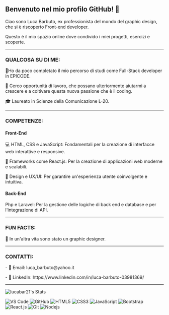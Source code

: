 <div><h2>Benvenuto nel mio profilo GitHub! 👋</h2>
  
<p>Ciao sono Luca Barbuto, ex professionista del mondo del graphic design, che si è riscoperto Front-end developer.</p>
<p>Questo è il mio spazio online dove condivido i miei progetti, esercizi e scoperte.</p>
<hr>
<h3>QUALCOSA SU DI ME:</h3>
<p> 🌱Ho da poco completato il mio percorso di studi come Full-Stack developer in EPICODE.</p>
<p> 💼 Cerco opportunità di lavoro, che possano ulteriormente aiutarmi a crescere e a coltivare questa nuova passione che è il coding.</p>
<p> 🎓 Laureato in Scienze della Comunicazione L-20.</p>
<hr>
<h3>COMPETENZE:</h3>
<h4>Front-End</h4>
<p> 💻 HTML, CSS e JavaScript: Fondamentali per la creazione di interfacce web interattive e responsive.</p>
<p> 🚀 Frameworks come React.js: Per la creazione di applicazioni web moderne e scalabili.</p>
<p> 🎨 Design e UX/UI: Per garantire un'esperienza utente coinvolgente e intuitiva.</p>
<h4>Back-End</h4>
<p>  Php e Laravel: Per la gestione delle logiche di back end e database e per l'integrazione di API.</p>
<hr>
<h3>FUN FACTS:</h3>
<p> 🎨 In un'altra vita sono stato un graphic designer.</p>
<hr>
<h3>CONTATTI:</h3>
<p>- 📧 Email: luca_barbuto@yahoo.it</p>
<p>- 💼 LinkedIn: https://www.linkedin.com/in/luca-barbuto-03981369/</p>
<hr>

![lucabar21's Stats](https://github-readme-stats.vercel.app/api?username=lucabar21&theme=react&show_icons=true&hide_border=false&count_private=false)


</div>
<div>
  <img src="https://camo.githubusercontent.com/dae3c010f51320fdd641a8569f715acb02ba1e4f882ea816b904625e62a1d03c/68747470733a2f2f696d672e736869656c64732e696f2f62616467652f2d5653436f64652d2532333030374143433f7374796c653d666c61742d737175617265266c6f676f3d76697375616c2d73747564696f2d636f6465" alt="VS Code" data-canonical-src="https://img.shields.io/badge/-VSCode-%23007ACC?style=flat-square&amp;logo=visual-studio-code" style="max-width: 100%;">
    <img src="https://camo.githubusercontent.com/ef6cf50bf9b90b26f298f3619057eb8b436363088459478449a6335fa8fe2184/68747470733a2f2f696d672e736869656c64732e696f2f62616467652f2d4769744875622d3138313731373f7374796c653d666c61742d737175617265266c6f676f3d676974687562" alt="GitHub" data-canonical-src="https://img.shields.io/badge/-GitHub-181717?style=flat-square&amp;logo=github" style="max-width: 100%;">
  <img src="https://camo.githubusercontent.com/6010a85175edf5787bba645d2bdad7ec26f41aafce3f5a59569352de55deed74/68747470733a2f2f696d672e736869656c64732e696f2f62616467652f2d48544d4c352d4533344632363f7374796c653d666c61742d737175617265266c6f676f3d68746d6c35266c6f676f436f6c6f723d7768697465" alt="HTML5" data-canonical-src="https://img.shields.io/badge/-HTML5-E34F26?style=flat-square&amp;logo=html5&amp;logoColor=white" style="max-width: 100%;">
  <img src="https://camo.githubusercontent.com/1cce2dc4bb406a5019322c3f123da088d108b8ee7cb3a7d7918c9893d6d828f3/68747470733a2f2f696d672e736869656c64732e696f2f62616467652f2d435353332d3135373242363f7374796c653d666c61742d737175617265266c6f676f3d63737333" alt="CSS3" data-canonical-src="https://img.shields.io/badge/-CSS3-1572B6?style=flat-square&amp;logo=css3" style="max-width: 100%;">
 <img src="https://camo.githubusercontent.com/7b54e1c71111f811613cf960de1d7de8491a96c62f12b67c5b04afe102143636/68747470733a2f2f696d672e736869656c64732e696f2f62616467652f2d4a6176615363726970742d2532334637444631433f7374796c653d666c61742d737175617265266c6f676f3d6a617661736372697074266c6f676f436f6c6f723d303030303030266c6162656c436f6c6f723d25323346374446314326636f6c6f723d253233464643453541" alt="JavaScript" data-canonical-src="https://img.shields.io/badge/-JavaScript-%23F7DF1C?style=flat-square&amp;logo=javascript&amp;logoColor=000000&amp;labelColor=%23F7DF1C&amp;color=%23FFCE5A" style="max-width: 100%;">
  <img src="https://camo.githubusercontent.com/c29c306b0331bdebcb2009041564b647f11b63914b36026be84d5f446c5cee8b/68747470733a2f2f696d672e736869656c64732e696f2f62616467652f2d426f6f7473747261702d3536334437433f7374796c653d666c61742d737175617265266c6f676f3d626f6f747374726170" alt="Bootstrap" data-canonical-src="https://img.shields.io/badge/-Bootstrap-563D7C?style=flat-square&amp;logo=bootstrap" style="max-width: 100%;">
 <img src="https://camo.githubusercontent.com/2caf3c008f2bb5e67963f64173e401fa0e6246ac33244abf0485aecbaa3d495c/68747470733a2f2f696d672e736869656c64732e696f2f62616467652f2d52656163742e6a732d2532333238324333343f7374796c653d666c61742d737175617265266c6f676f3d7265616374" alt="React.js" data-canonical-src="https://img.shields.io/badge/-React.js-%23282C34?style=flat-square&amp;logo=react" style="max-width: 100%;">
 <img src="https://camo.githubusercontent.com/74497e832f2fc0ff2c50cb50814a009fd27fe79fd8388c78faf74ef1a152b1dd/68747470733a2f2f696d672e736869656c64732e696f2f62616467652f2d4769742d2532334630353033323f7374796c653d666c61742d737175617265266c6f676f3d676974266c6f676f436f6c6f723d253233666666666666" alt="Git" data-canonical-src="https://img.shields.io/badge/-Git-%23F05032?style=flat-square&amp;logo=git&amp;logoColor=%23ffffff" style="max-width: 100%;">
  <img src="https://camo.githubusercontent.com/2e024b5facea4be6648ef3eab29ba6911e448b75f5e9b7acd6a147bad02589b3/68747470733a2f2f696d672e736869656c64732e696f2f62616467652f2d4e6f64656a732d626c61636b3f7374796c653d666c61742d737175617265266c6f676f3d4e6f64652e6a73" alt="Nodejs" data-canonical-src="https://img.shields.io/badge/-Nodejs-black?style=flat-square&amp;logo=Node.js" style="max-width: 100%;">
</div>
</div>
</div>
